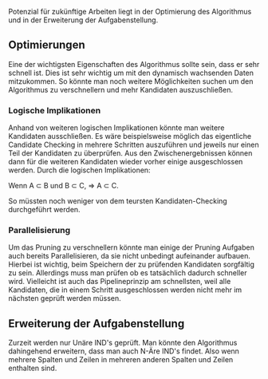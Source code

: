 Potenzial für zukünftige Arbeiten liegt in der Optimierung des Algorithmus und in der Erweiterung der Aufgabenstellung. 

## Optimierungen
Eine der wichtigsten Eigenschaften des Algorithmus sollte sein, dass er sehr schnell ist. Dies ist sehr wichtig um mit den dynamisch wachsenden Daten mitzukommen. So könnte man noch weitere Möglichkeiten suchen um den Algorithmus zu verschnellern und mehr Kandidaten auszuschließen.

### Logische Implikationen
Anhand von weiteren logischen Implikationen könnte man weitere Kandidaten ausschließen. Es wäre beispielsweise möglich das eigentliche Candidate Checking in mehrere Schritten auszuführen und jeweils nur einen Teil der Kandidaten zu überprüfen. Aus den Zwischenergebnissen können dann für die weiteren Kandidaten wieder vorher einige ausgeschlossen werden. Durch die logischen Implikationen:

Wenn A ⊂ B und B ⊂ C, => A ⊂ C.

So müssten noch weniger von dem teursten Kandidaten-Checking durchgeführt werden. 

### Parallelisierung
Um das Pruning zu verschnellern könnte man einige der Pruning Aufgaben auch bereits Parallelisieren, da sie nicht unbedingt aufeinander aufbauen. Hierbei ist wichtig, beim Speichern der zu prüfenden Kandidaten sorgfältig zu sein. Allerdings muss man prüfen ob es tatsächlich dadurch schneller wird. Vielleicht ist auch das Pipelineprinzip am schnellsten, weil alle Kandidaten, die in einem Schritt ausgeschlossen werden nicht mehr im nächsten geprüft werden müssen.

## Erweiterung der Aufgabenstellung
Zurzeit werden nur Unäre IND's geprüft. Man könnte den Algorithmus dahingehend erweitern, dass man auch N-Äre IND's findet. Also wenn mehrere Spalten und Zeilen in mehreren anderen Spalten und Zeilen enthalten sind. 





